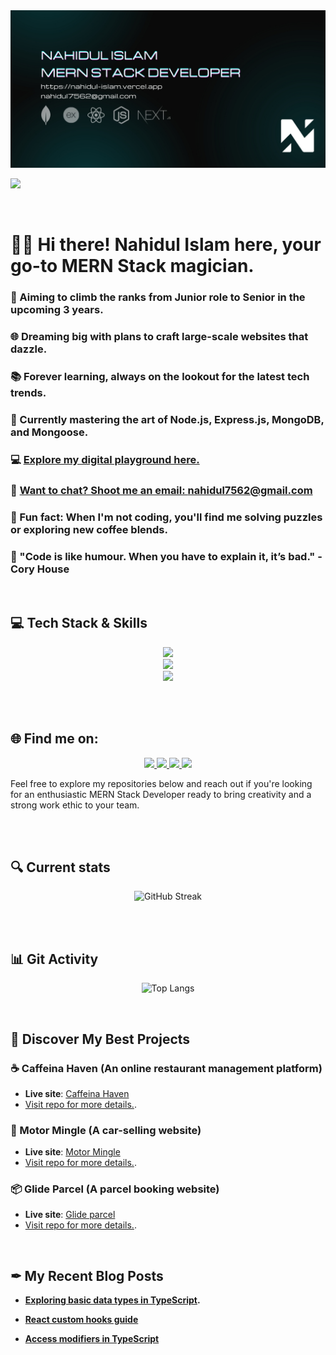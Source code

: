 <img src="./Images/Banner/githubBanner.jpg" />


<br>

![](https://komarev.com/ghpvc/?username=nahidul-fahim&color=07383b&style=for-the-badge)

<br>

# 🙋‍♂️ Hi there! Nahidul Islam here, your  go-to MERN Stack magician.

### 🚀 Aiming to climb the ranks from Junior role to Senior in the upcoming 3 years.

### 🌐 Dreaming big with plans to craft large-scale websites that dazzle.
### 📚 Forever learning, always on the lookout for the latest tech trends.

### 🔧 Currently mastering the art of Node.js, Express.js, MongoDB, and Mongoose.

### 💻 [Explore my digital playground here.](https://nahidul-islam.vercel.app "Portfolio website")

### 📨 [Want to chat? Shoot me an email: nahidul7562@gmail.com](mailto:nahidul7562@gmail.com "Drop an email")

### 🧩 Fun fact: When I'm not coding, you'll find me solving puzzles or exploring new coffee blends.

### 💬 "Code is like humour. When you have to explain it, it’s bad." - Cory House

<br>


## 💻 Tech Stack & Skills 

<div align="center">
  
  <img src="https://skillicons.dev/icons?i=js,ts,react,nextjs,redux,tailwind,css,html" />
  <br>
  <img src="https://skillicons.dev/icons?i=nodejs,express,mongodb" />
  <br>
  <img src="https://skillicons.dev/icons?i=git,github,vscode,figma" />

</div>


<br><br>


## 🌐 Find me on:

<p align="center">

  <a href="https://www.linkedin.com/in/iamnahidul-islam/" target="_blank">
    <img src="https://skillicons.dev/icons?i=linkedin" />
  </a>

  <a href="https://twitter.com/nahidul_fahim_" target="_blank">
    <img src="https://skillicons.dev/icons?i=twitter" />
  </a>

  <a href="https://dev.to/nahidulislam" target="_blank">
    <img src="https://skillicons.dev/icons?i=devto" />
  </a>
  
  <a href="mailto:nahidul7562@gmail.com" target="_blank">
    <img src="https://skillicons.dev/icons?i=gmail" />
  </a>


</p>

Feel free to explore my repositories below and reach out if you're looking for an enthusiastic MERN Stack Developer ready to bring creativity and a strong work ethic to your team.


<br><br>


## 🔍 Current stats
<div align="center">

![GitHub Streak](https://github-readme-streak-stats.herokuapp.com?user=nahidul-fahim&theme=highcontrast&date_format=M%20j%5B%2C%20Y%5D&currStreakNum=ffffff&background=45%2C051a19%2C052527&ring=ffffff&border=00013300&sideNums=e2ffff&fire=00F0FF&currStreakLabel=e2ffff&stroke=e2ffff00&dates=e2ffff&sideLabels=e2ffff)

</div>


<br><br>


## 📊 Git Activity

<div align="center">


![Top Langs](https://github-readme-stats.vercel.app/api/top-langs/?username=nahidul-fahim&theme=transparent&langs_count=8)


</div>

<br>


## 🌈 Discover My Best Projects

### ☕ Caffeina Haven (An online restaurant management platform)

* **Live site**: [Caffeina Haven](https://caffeina-haven.web.app)
* [Visit repo for more details.](https://github.com/nahidul-fahim/caffeina-haven-client).



### 🚙 Motor Mingle (A car-selling website)

* **Live site**: [Motor Mingle](https://motor-mingle.web.app)
* [Visit repo for more details.](https://github.com/nahidul-fahim/motor-mingle-client).


### 📦 Glide Parcel (A parcel booking website)

* **Live site**: [Glide parcel](https://glide-parcel.web.app)
* [Visit repo for more details.](https://github.com/nahidul-fahim/glide-parcel-client).




<br>

## ✒ My Recent Blog Posts

* **[Exploring basic data types in TypeScript](https://dev.to/nahidulislam/exploring-basic-data-types-in-typescript-34fo).**
  
* **[React custom hooks guide](https://dev.to/nahidulislam/reusable-code-react-custom-hooks-guide-1k20)**
  
* **[Access modifiers in TypeScript](https://dev.to/nahidulislam/access-modifiers-in-typescript-the-gatekeepers-50i)**
